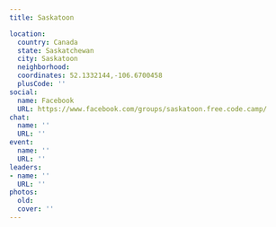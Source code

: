 ```yaml
---
title: Saskatoon

location:
  country: Canada
  state: Saskatchewan
  city: Saskatoon
  neighborhood: 
  coordinates: 52.1332144,-106.6700458
  plusCode: ''
social:
  name: Facebook
  URL: https://www.facebook.com/groups/saskatoon.free.code.camp/
chat:
  name: ''
  URL: ''
event:
  name: ''
  URL: ''
leaders:
- name: ''
  URL: ''
photos:
  old: 
  cover: ''
---
```

